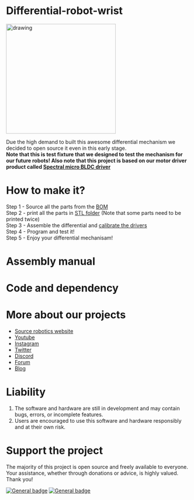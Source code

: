 # Differential-robot-wrist

<img src="Images/dif_gif.gif" alt="drawing" width="300"/>


Due the high demand to built this awesome differential mechanism we decided to open source it even in this early stage.<br />
**Note that this is test fixture that we designed to test the mechanism for our future robots! Also note that this project is based on our motor driver product called [Spectral micro BLDC driver](https://source-robotics.com/products/spectral-micro-bldc-controller)**

# How to make it?

Step 1 - Source all the parts from the [BOM](https://github.com/PCrnjak/Differential-robot-wrist/tree/main/BOM) <br />
Step 2 - print all the parts in [STL folder](https://github.com/PCrnjak/Differential-robot-wrist/tree/main/STLS) (Note that some parts need to be printed twice) <br />
Step 3 - Assemble the differential and [calibrate the drivers](https://source-robotics.github.io/Spectral-BLDC-docs/) <br />
Step 4 - Program and test it! <br />
Step 5 - Enjoy your differential mechanisam! <br />
 
# Assembly manual


# Code and dependency




# More about our projects

- [Source robotics website](https://www.youtube.com/channel/UCp3sDRwVkbm7b2M-2qwf5aQ)
- [Youtube](https://www.youtube.com/channel/UCp3sDRwVkbm7b2M-2qwf5aQ)
- [Instagram](https://www.instagram.com/source_robotics/)
- [Twitter](https://twitter.com/SourceRobotics)
- [Discord](https://discord.com/invite/prjUvjmGpZ )
- [Forum](https://discourse.source-robotics.com/)
- [Blog](https://source-robotics.com/blogs/blog)



# Liability 
1. The software and hardware are still in development and may contain bugs, errors, or incomplete features.
2. Users are encouraged to use this software and hardware responsibly and at their own risk.

# Support the project

The majority of this project is open source and freely available to everyone. Your assistance, whether through donations or advice, is highly valued. Thank you!

 [![General badge](https://img.shields.io/badge/PayPal-00457C?style=for-the-badge&logo=paypal&logoColor=white)](https://paypal.me/PCrnjak?locale.x=en_US)
[![General badge](https://img.shields.io/badge/Patreon-F96854?style=for-the-badge&logo=patreon&logoColor=white)](https://www.patreon.com/PCrnjak)

